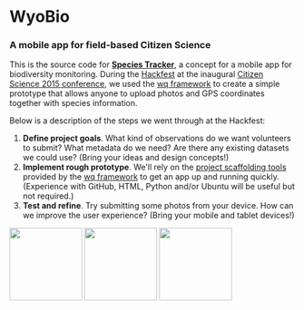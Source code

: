# WyoBio
### A mobile app for field-based Citizen Science

This is the source code for [**Species Tracker**](http://species.wq.io/), a concept for a mobile app for biodiversity monitoring.  During the [Hackfest](http://scistarter.com/blog/2015/02/reports-hackfest-citizen-science-association-conference/) at the inaugural [Citizen Science 2015 conference](http://citizenscienceassociation.org/conference/), we used the [wq framework](http://wq.io/) to create a simple prototype that allows anyone to upload photos and GPS coordinates together with species information.

Below is a description of the steps we went through at the Hackfest:

1. **Define project goals**.  What kind of observations do we want volunteers to submit?  What metadata do we need?  Are there any existing datasets we could use?  (Bring your ideas and design concepts!)
2. **Implement rough prototype**.  We'll rely on the [project scaffolding tools](https://wq.io/docs/setup) provided by the [wq framework](https://wq.io/) to get an app up and running quickly.  (Experience with GitHub, HTML, Python and/or Ubuntu will be useful but not required.)
3.  **Test and refine**.  Try submitting some photos from your device.  How can we improve the user experience? (Bring your mobile and tablet devices!)

<a href="https://wq.io/wq.app"><img src="https://wq.io/images/512/wq.app.png" width=128 height=128></a>
<a href="https://wq.io/wq.db"><img src="https://wq.io/images/512/wq.db.png" width=128 height=128></a>
<a href="https://wq.io/wq.io"><img src="https://wq.io/images/512/wq.io.png" width=128 height=128></a>
